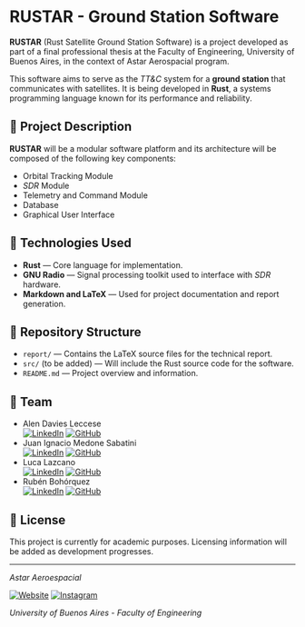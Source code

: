 # RUSTAR - Ground Station Software

**RUSTAR** (Rust Satellite Ground Station Software) is a project developed as part of a final professional thesis at the Faculty of Engineering, University of Buenos Aires, in the context of Astar Aerospacial program.

This software aims to serve as the *TT&C* system for a **ground station** that communicates with satellites. It is being developed in **Rust**, a systems programming language known for its performance and reliability.

## 📡 Project Description

**RUSTAR** will be a modular software platform and its architecture will be composed of the following key components:

- Orbital Tracking Module
- *SDR* Module
- Telemetry and Command Module
- Database
- Graphical User Interface

## 🚀 Technologies Used

- **Rust** — Core language for implementation.
- **GNU Radio** — Signal processing toolkit used to interface with *SDR* hardware.
- **Markdown and LaTeX** — Used for project documentation and report generation.

## 📁 Repository Structure

- `report/` — Contains the LaTeX source files for the technical report.
- `src/` (to be added) — Will include the Rust source code for the software.
- `README.md` — Project overview and information.

## 👥 Team

- Alen Davies Leccese  
[![LinkedIn](https://img.shields.io/badge/LinkedIn-0077B5?style=flat&logo=linkedin&logoColor=white)](https://www.linkedin.com/in/alen-davies-40645222a) [![GitHub](https://img.shields.io/badge/GitHub-181717?style=flat&logo=github&logoColor=white)](https://github.com/alendavies)
- Juan Ignacio Medone Sabatini  
[![LinkedIn](https://img.shields.io/badge/LinkedIn-0077B5?style=flat&logo=linkedin&logoColor=white)](https://www.linkedin.com/in/juan-ignacio-medone-sabatini) [![GitHub](https://img.shields.io/badge/GitHub-181717?style=flat&logo=github&logoColor=white)](https://github.com/juanimedone)
- Luca Lazcano  
[![LinkedIn](https://img.shields.io/badge/LinkedIn-0077B5?style=flat&logo=linkedin&logoColor=white)](https://www.linkedin.com/in/lazcanoluca) [![GitHub](https://img.shields.io/badge/GitHub-181717?style=flat&logo=github&logoColor=white)](https://github.com/lazcanoluca)
- Rubén Bohórquez  
[![LinkedIn](https://img.shields.io/badge/LinkedIn-0077B5?style=flat&logo=linkedin&logoColor=white)](https://www.linkedin.com/in/rpetey317) [![GitHub](https://img.shields.io/badge/GitHub-181717?style=flat&logo=github&logoColor=white)](https://github.com/Rpetey317)

## 📄 License

This project is currently for academic purposes. Licensing information will be added as development progresses.

---

*Astar Aeroespacial*

[![Website](https://img.shields.io/badge/Webpage-000000?style=flat&logo=internet-explorer&logoColor=white)](https://labi.fi.uba.ar/proyectos/astar) [![Instagram](https://img.shields.io/badge/Instagram-E4405F?style=flat&logo=instagram&logoColor=white)](https://www.instagram.com/astar_aeroespacial/)


*University of Buenos Aires - Faculty of Engineering*
